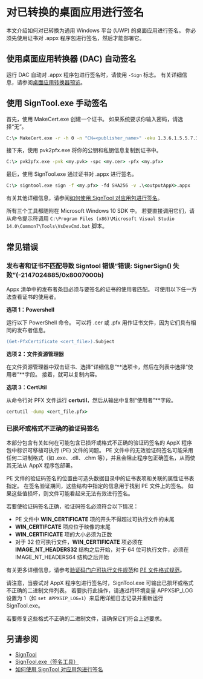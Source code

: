 # 对已转换的桌面应用进行签名

本文介绍如何对已转换为通用 Windows 平台 (UWP) 的桌面应用进行签名。 你必须先使用证书对 .appx 程序包进行签名，然后才能部署它。

## 使用桌面应用转换器 (DAC) 自动签名

运行 DAC 自动对 .appx 程序包进行签名时，请使用 ```-Sign``` 标志。 有关详细信息，请参阅[桌面应用转换器预览](desktop-to-uwp-run-desktop-app-converter.md)。

## 使用 SignTool.exe 手动签名

首先，使用 MakeCert.exe 创建一个证书。 如果系统要求你输入密码，请选择“无”。 

```cmd
C:\> MakeCert.exe -r -h 0 -n "CN=<publisher_name>" -eku 1.3.6.1.5.5.7.3.3 -pe -sv <my.pvk> <my.cer>
```

接下来，使用 pvk2pfx.exe 将你的公钥和私钥信息复制到证书中。 

```cmd
C:\> pvk2pfx.exe -pvk <my.pvk> -spc <my.cer> -pfx <my.pfx>
```
最后，使用 SignTool.exe 通过证书对 .appx 进行签名。

```cmd
C:\> signtool.exe sign -f <my.pfx> -fd SHA256 -v .\<outputAppX>.appx
``` 

有关其他详细信息，请参阅[如何使用 SignTool 对应用包进行签名](https://msdn.microsoft.com/library/windows/desktop/jj835835.aspx)。 

所有三个工具都随附在 Microsoft Windows 10 SDK 中。 若要直接调用它们，请从命令提示符调用 ```C:\Program Files (x86)\Microsoft Visual Studio 14.0\Common7\Tools\VsDevCmd.bat``` 脚本。

## 常见错误

### 发布者和证书不匹配导致 Signtool 错误“错误: SignerSign() 失败”(-2147024885/0x8007000b)

Appx 清单中的发布者条目必须与要签名的证书的使用者匹配。  可使用以下任一方法查看证书的使用者。 

**选项 1：Powershell**

运行以下 PowerShell 命令。 可以将 .cer 或 .pfx 用作证书文件，因为它们具有相同的发布者信息。

```ps
(Get-PfxCertificate <cert_file>).Subject
```

**选项 2：文件资源管理器**

在文件资源管理器中双击证书、选择“详细信息”**选项卡，然后在列表中选择“使用者”**字段。 接着，就可以复制内容。 

**选项 3：CertUtil**

从命令行对 PFX 文件运行 **certutil**，然后从输出中复制“使用者”**字段。 

```cmd
certutil -dump <cert_file.pfx>
```

### 已损坏或格式不正确的验证码签名

本部分包含有关如何在可能包含已损坏或格式不正确的验证码签名的 AppX 程序包中标识可移植可执行 (PE) 文件的问题。 PE 文件中的无效验证码签名可能采用任何二进制格式（如 .exe、.dll、.chm 等），并且会阻止程序包正确签名，从而使其无法从 AppX 程序包部署。 

PE 文件的验证码签名的位置由可选头数据目录中的证书表项和关联的属性证书表指定。 在签名验证期间，这些结构中指定的信息用于找到 PE 文件上的签名。 如果这些值损坏，则文件可能看起来无法有效进行签名。 

若要使验证码签名正确，验证码签名必须符合以下情况：

- PE 文件中 **WIN_CERTIFICATE** 项的开头不得超过可执行文件的末尾
- **WIN_CERTIFCATE** 项应位于映像的末尾
- **WIN_CERTIFICATE** 项的大小必须为正数
- 对于 32 位可执行文件，**WIN_CERTIFICATE** 项必须在 **IMAGE_NT_HEADERS32** 结构之后开始，对于 64 位可执行文件，必须在 IMAGE_NT_HEADERS64 结构之后开始

有关更多详细信息，请参考[验证码门户可执行文件规范](http://download.microsoft.com/download/9/c/5/9c5b2167-8017-4bae-9fde-d599bac8184a/Authenticode_PE.docx)和 [PE 文件格式规范](https://msdn.microsoft.com/windows/hardware/gg463119.aspx)。 

请注意，当尝试对 AppX 程序包进行签名时，SignTool.exe 可输出已损坏或格式不正确的二进制文件列表。 若要执行此操作，请通过将环境变量 APPXSIP_LOG 设置为 1（如 ```set APPXSIP_LOG=1```）来启用详细日志记录并重新运行 SignTool.exe。

若要修复这些格式不正确的二进制文件，请确保它们符合上述要求。

## 另请参阅

- [SignTool](https://msdn.microsoft.com/library/windows/desktop/aa387764.aspx)
- [SignTool.exe（签名工具）](https://msdn.microsoft.com/library/8s9b9yaz.aspx)
- [如何使用 SignTool 对应用包进行签名](https://msdn.microsoft.com/library/windows/desktop/jj835835.aspx)

<!--HONumber=Sep16_HO2-->


